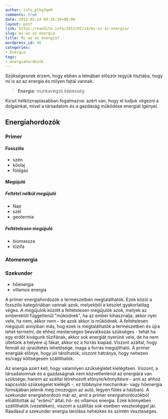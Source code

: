 ```yaml
---
author: info_plhg3qe0
comments: true
date: 2012-02-14 09:16:39+00:00
layout: post
link: https://nandito.info/2012/02/14/mi-az-az-energia/
slug: mi-az-az-energia
title: Mi az az energia?
wordpress_id: 96
categories:
- Energia
tags:
- energiahordozók
---
```


Szükségesnek érzem, hogy ebben a témában először tegyük tisztába, hogy mi is az az energia és milyen fajtái vannak.

> **Energia**: munkavégző képesség

Kicsit hétköznapiasabban fogalmazva: azért van, hogy el tudjuk végezni a dolgainkat, mivel a társadalom és a gazdaság működése energiát igényel.

## Energiahordozók

### Primer

#### Fosszilis

* szén
* kőolaj
* földgáz

#### Megújuló

##### Feltétel nélkül megújuló

* Nap
* szél
* geotermia

##### Feltételesen megújuló

* biomassza
* tűzifa

### Atomenergia

### Szekunder

* hőenergia
* villamos energia

A primer energiahordozók a természetben megtalálhatók. Ezek közül a fosszilis kategóriában vannak azok, melyekből a készlet gyakorlatilag véges. A megújulók között a feltételesen megújulók azok, melyek az emberektől függetlenül "működnek", ha az ember kihasználja, akkor nyer vele, ha nem, akkor nem - de azok akkor is működnek. A feltételesen megújuló annyiban más, hog ezek is megtalálhatók a természetben és újra lehet termelni, de ehhez mesterséges beavatkozás szükséges - tehát ha egy erdőt kivágunk tűzifának, akkor sok energiát nyerünk vele, de ha nem ültetünk a helyére új fákat, akkor ez a forrás kiapad. Viszont azáltal, hogy fennáll az újraültetés lehetősége, maga a forrás megújítható. A primer energiák előnye, hogy jól tárolhatók, viszont hátránya, hogy nehezen és/vagy költségesen szállíthatók.

Az energia azért kell, hogy valamilyen szükségletet kielégítsen. Viszont, a társadalomnak és a gazdaságnak nem közvetlenlenül az energiára van szüksége, hanem az azáltal létrehozott előnyre/könnyítésre - ami az ahhoz kapcsoldó szükségelet kielégíti -, ez többnyire mechanikai- vagy hőenergia formájában jelenik meg (mozogjon az autó, legyen fűtés a házban). A szekunder energiahordozó már az, amit a primer energiahordozókból előállítottak az "erőmű" által: hő- és villamos energia. Ezek könnyeben szállíthatók (vezetéken), viszont a szállítás sok esetben veszteséggel jár. Ráadásul a szekunder energia tárolása nehézkes és szintén veszteséges.
